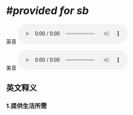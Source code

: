 # ***\#provided for sb*** 
英音
<audio src="./media/provided for sb1_AAC.aac" controls="controls"></audio>

美音
<audio src="./media/provided for sb1_AAC.aac" controls="controls"></audio>



  

英文释义
---
### 1.**提供生活所需**  


